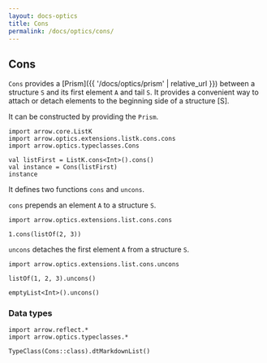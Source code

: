 ```yaml
---
layout: docs-optics
title: Cons
permalink: /docs/optics/cons/
---
```


## Cons




`Cons` provides a [Prism]({{ '/docs/optics/prism' | relative_url }}) between a structure `S` and its first element `A` and tail `S`.
It provides a convenient way to attach or detach elements to the beginning side of a structure [S].

It can be constructed by providing the `Prism`.

```kotlin:ank
import arrow.core.ListK
import arrow.optics.extensions.listk.cons.cons
import arrow.optics.typeclasses.Cons

val listFirst = ListK.cons<Int>().cons()
val instance = Cons(listFirst)
instance
```

It defines two functions `cons` and `uncons`.

`cons` prepends an element `A` to a structure `S`.

```kotlin:ank
import arrow.optics.extensions.list.cons.cons

1.cons(listOf(2, 3))
```

`uncons` detaches the first element `A` from a structure `S`.

```kotlin:ank
import arrow.optics.extensions.list.cons.uncons

listOf(1, 2, 3).uncons()
```
```kotlin:ank
emptyList<Int>().uncons()
```

### Data types

```kotlin:ank:replace
import arrow.reflect.*
import arrow.optics.typeclasses.*

TypeClass(Cons::class).dtMarkdownList()
```